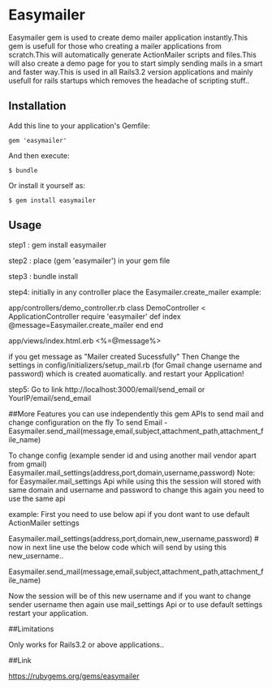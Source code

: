 # Easymailer

Easymailer gem is used to create demo mailer application instantly.This gem is usefull for those who creating a mailer 
applications from scratch.This will automatically generate ActionMailer scripts and files.This will also create a demo 
page for you to start simply sending mails in a smart and faster way.This is used in all Rails3.2 version applications 
and mainly usefull for rails startups which removes the headache of scripting stuff..

## Installation

Add this line to your application's Gemfile:

    gem 'easymailer'

And then execute:

    $ bundle

Or install it yourself as:

    $ gem install easymailer

## Usage

step1 :
gem install easymailer

step2 :
place (gem 'easymailer') in your gem file

step3 :
bundle install

step4:
initially in any controller place the Easymailer.create_mailer
 example:

app/controllers/demo_controller.rb
class DemoController < ApplicationController
  require 'easymailer'
  def index
    @message=Easymailer.create_mailer
  end
end

app/views/index.html.erb
<%=@message%>

if you get message as "Mailer created Sucessfully" Then Change the settings in config/initializers/setup_mail.rb
(for Gmail change username and password) which is created auomatically.
and restart your Application!

step5:
Go to link http://localhost:3000/email/send_email or YourIP/email/send_email

##More Features
you can use independently this gem APIs to send mail and change configuration on the fly
To send Email -
Easymailer.send_mail(message,email,subject,attachment_path,attachment_file_name)

To change config (example sender id and using another mail vendor apart from gmail)
Easymailer.mail_settings(address,port,domain,username,password)
Note: for Easymailer.mail_settings Api while using this the session will stored with same domain and username and 
password to change this again you need to use the same api

example:
First you need to use below api if you dont want to use default ActionMailer settings

Easymailer.mail_settings(address,port,domain,new_username,password) # now in next line use the below code which will 
send by using this new_username..

Easymailer.send_mail(message,email,subject,attachment_path,attachment_file_name)

Now the session will be of this new username and if you want to change sender username then again use mail_settings Api or to use default settings restart your application.

          
##Limitations

Only works for Rails3.2 or above applications..

##Link

https://rubygems.org/gems/easymailer